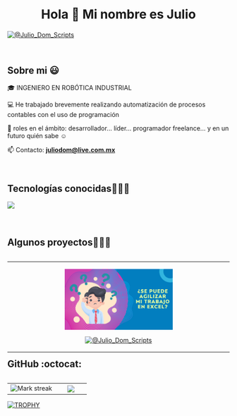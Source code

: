 <h1 align="center">Hola 👋  Mi nombre es Julio </h1> 

<p align="left">
  <a href="https://www.youtube.com/@Julio_Dom_Scripts" target="blank"><img align="center" src="https://img.shields.io/badge/YouTube-FF0000?style=for-the-badge&logo=youtube&logoColor=white" alt="@Julio_Dom_Scripts"  /></a>
  </p>
<br>
<h2>Sobre mi 😃</h2>
<!--Intro start-->

<p align="left">
🎓 INGENIERO EN ROBÓTICA INDUSTRIAL

💻 He trabajado brevemente realizando automatización de procesos contables con el uso de programación

📝 roles en el ámbito: desarrollador... líder... programador freelance... y en un futuro quién sabe ☺️

📫 Contacto: **juliodom@live.com.mx**
<!--Intro end-->
  </p>
<br>

<h2 >Tecnologías conocidas👨🏻‍💻</h2>
<!--tech stack icons-->
<p align="left">
  <a href="https://skillicons.dev">
    <img src="https://skillicons.dev/icons?i=androidstudio,c,cs,cpp,dart,flutter,py,css,html,js,mysql,sqlite,arduino,git,github,vscode,matlab,obsidian,bash,ai,ps&perline=12" />
  </a>
</p>
<br>
<!-------------------------->
<div id="proyectos">
<h2 >Algunos proyectos👨🏻‍💻</h2>

<table align="left" >
<tr border="none">
  <td width="25%" align="center">
    <p align="center">
     <a href="[https://www.youtube.com/watch?v=IYkYn2n_Buk](https://www.youtube.com/watch?v=IYkYn2n_Buk)" title="Go to Source">
        <img align="center" width=50% src="https://raw.githubusercontent.com/JUL10-CHARL3S-83NN1G/Im-genes_varias/refs/heads/main/Captura%20de%20pantalla%202025-10-14%20104144.png"   alt="VIDEO" /></a>
      </p>
    <p align="center">
        <a href="https://www.youtube.com/watch?v=IYkYn2n_Buk" target="blank"><img align="center" src="https://img.shields.io/badge/YouTube-FF0000?style=for-the-badge&logo=youtube&logoColor=white" alt="@Julio_Dom_Scripts"  />
</td>
  
</tr>
</table>
  </div>
<br>
<br><br>
<br>
<br><br><br>
<br><br>


<h2>GitHub :octocat:</h2>
<!--- stats & Trophy (start) -->
<p align="center">
  <!--- stats (start) -->
<table align="left">
<tr border="none">
<td width="60%" align="center">

<!--  <img  align="center"  src="https://github-readme-stats.vercel.app/api?username=unsimpledev&theme=dark&show_icons=true&count_private=true" />
  <br></br> -->
  <img  title="🔥 Get streak stats for your profile at git.io/streak-stats" alt="Mark streak" src="https://github-readme-streak-stats.herokuapp.com/?user=unsimpledev&theme=dark&hide_border=false" /> 
</td>

<td width="40%" align="center">

  <img  align="center"  src="https://github-readme-stats.anuraghazra1.vercel.app/api/top-langs/?username=unsimpledev&theme=dark&hide_border=false&no-bg=true&no-frame=true&langs_count=10"/>

  </td>
</tr>
</table>
<!--- stats (end) -->

<!--- trophy (start) -->
<div align=left>
  <a href="https://github.com/ryo-ma/github-profile-trophy" title="Go to Source">
      <img align="center" width=84% src="https://github-profile-trophy.vercel.app/?username=unsimpledev&theme=radical&row=1&column=7&margin-h=15&margin-w=5&no-bg=true" alt="TROPHY" />
    </a>
</div>
<!--- trophy (start) -->


</p>        
<!--- stats (end) -->
